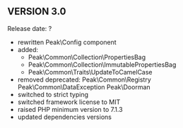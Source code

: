 VERSION 3.0
-----------
Release date: ?

- rewritten Peak\Config component
- added:
    - Peak\Common\Collection\PropertiesBag
    - Peak\Common\Collection\ImmutablePropertiesBag
    - Peak\Common\Traits\UpdateToCamelCase
- removed deprecated: 
    Peak\Common\Registry
    Peak\Common\DataException
    Peak\Doorman
- switched to strict typing
- switched framework license to MIT
- raised PHP minimum version to 7.1.3
- updated dependencies versions

